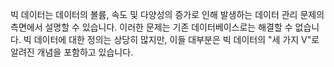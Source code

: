 빅 데이터는 데이터의 볼륨, 속도 및 다양성의 증가로 인해 발생하는 데이터 관리 문제의 측면에서 설명할 수 있습니다. 이러한 문제는 기존 데이터베이스로는 해결할 수 없습니다. 빅 데이터에 대한 정의는 상당히 많지만, 이들 대부분은 빅 데이터의 "세 가지 V"로 알려진 개념을 포함하고 있습니다.
